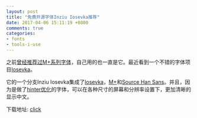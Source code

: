 ```yaml
---
layout: post
title: "免费开源字体Inziu Iosevka推荐"
date: 2017-04-06 15:11:19 +0800
comments: true
categories:
- fonts
- tools-i-use
---
```


之前[曾经推荐过M+系列字体](https://lenciel.com/2014/07/font-for-programming)，自己用的也一直是它。最近看到一个不错的字体项目[Iosevka](https://github.com/be5invis/Iosevka)。

它的一个分支Inziu Iosevka集成了[Iosevka](http://be5invis.github.io/Iosevka/)，[M+](https://mplus-fonts.osdn.jp/)和[Source Han Sans](https://github.com/adobe-fonts/source-han-sans)。并且，因为是做了[hinter优化](https://github.com/caryll/ideohint)的字体，可以在各种尺寸的屏幕和分辨率设置下，更加清晰的显示中文。

下载地址: [click](https://be5invis.github.io/Iosevka/inziu.html)